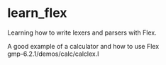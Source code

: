 # learn_flex

Learning how to write lexers and parsers with Flex. 

A good example of a calculator and how to use Flex  
gmp-6.2.1/demos/calc/calclex.l  

